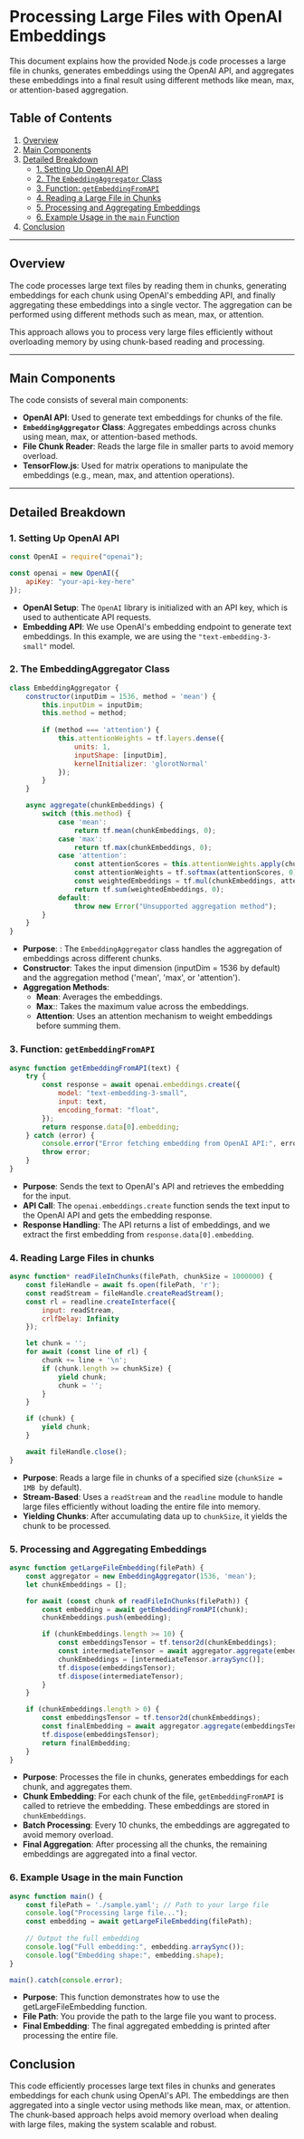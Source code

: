 # Processing Large Files with OpenAI Embeddings

This document explains how the provided Node.js code processes a large file in chunks, generates embeddings using the OpenAI API, and aggregates these embeddings into a final result using different methods like mean, max, or attention-based aggregation.

## Table of Contents
1. [Overview](#overview)
2. [Main Components](#main-components)
3. [Detailed Breakdown](#detailed-breakdown)
   - [1. Setting Up OpenAI API](#1-setting-up-openai-api)
   - [2. The `EmbeddingAggregator` Class](#2-the-embeddingaggregator-class)
   - [3. Function: `getEmbeddingFromAPI`](#3-function-getembeddingfromapi)
   - [4. Reading a Large File in Chunks](#4-reading-a-large-file-in-chunks)
   - [5. Processing and Aggregating Embeddings](#5-processing-and-aggregating-embeddings)
   - [6. Example Usage in the `main` Function](#6-example-usage-in-the-main-function)
4. [Conclusion](#conclusion)

---

## Overview

The code processes large text files by reading them in chunks, generating embeddings for each chunk using OpenAI's embedding API, and finally aggregating these embeddings into a single vector. The aggregation can be performed using different methods such as mean, max, or attention.

This approach allows you to process very large files efficiently without overloading memory by using chunk-based reading and processing.

---

## Main Components

The code consists of several main components:

- **OpenAI API**: Used to generate text embeddings for chunks of the file.
- **`EmbeddingAggregator` Class**: Aggregates embeddings across chunks using mean, max, or attention-based methods.
- **File Chunk Reader**: Reads the large file in smaller parts to avoid memory overload.
- **TensorFlow.js**: Used for matrix operations to manipulate the embeddings (e.g., mean, max, and attention operations).

---

## Detailed Breakdown

### 1. Setting Up OpenAI API

```javascript
const OpenAI = require("openai");

const openai = new OpenAI({
    apiKey: "your-api-key-here"
});
```
- **OpenAI Setup**: The `OpenAI` library is initialized with an API key, which is used to authenticate API requests.
- **Embedding API**: We use OpenAI's embedding endpoint to generate text embeddings. In this example, we are using the `"text-embedding-3-small"` model.

### 2. The EmbeddingAggregator Class
```javascript
class EmbeddingAggregator {
    constructor(inputDim = 1536, method = 'mean') {
        this.inputDim = inputDim;
        this.method = method;
        
        if (method === 'attention') {
            this.attentionWeights = tf.layers.dense({
                units: 1,
                inputShape: [inputDim],
                kernelInitializer: 'glorotNormal'
            });
        }
    }

    async aggregate(chunkEmbeddings) {
        switch (this.method) {
            case 'mean':
                return tf.mean(chunkEmbeddings, 0);
            case 'max':
                return tf.max(chunkEmbeddings, 0);
            case 'attention':
                const attentionScores = this.attentionWeights.apply(chunkEmbeddings);
                const attentionWeights = tf.softmax(attentionScores, 0);
                const weightedEmbeddings = tf.mul(chunkEmbeddings, attentionWeights);
                return tf.sum(weightedEmbeddings, 0);
            default:
                throw new Error("Unsupported aggregation method");
        }
    }
}
```
- **Purpose**: : The `EmbeddingAggregator` class handles the aggregation of embeddings across different chunks.
- **Constructor**: Takes the input dimension (inputDim = 1536 by default) and the aggregation method ('mean', 'max', or 'attention').
- **Aggregation Methods**:
   - **Mean**: Averages the embeddings.
   - **Max**:: Takes the maximum value across the embeddings.
   - **Attention**: Uses an attention mechanism to weight embeddings before summing them.

### 3. Function: `getEmbeddingFromAPI`
```javascript
async function getEmbeddingFromAPI(text) {
    try {
        const response = await openai.embeddings.create({
            model: "text-embedding-3-small",
            input: text,
            encoding_format: "float",
        });
        return response.data[0].embedding;
    } catch (error) {
        console.error("Error fetching embedding from OpenAI API:", error);
        throw error;
    }
}
```
- **Purpose**: Sends the text to OpenAI's API and retrieves the embedding for the input.
- **API Call**: The `openai.embeddings.create` function sends the text input to the OpenAI API and gets the embedding response.
- **Response Handling**: The API returns a list of embeddings, and we extract the first embedding from `response.data[0].embedding`.


### 4. Reading Large Files in chunks
```javascript
async function* readFileInChunks(filePath, chunkSize = 1000000) {
    const fileHandle = await fs.open(filePath, 'r');
    const readStream = fileHandle.createReadStream();
    const rl = readline.createInterface({
        input: readStream,
        crlfDelay: Infinity
    });

    let chunk = '';
    for await (const line of rl) {
        chunk += line + '\n';
        if (chunk.length >= chunkSize) {
            yield chunk;
            chunk = '';
        }
    }

    if (chunk) {
        yield chunk;
    }

    await fileHandle.close();
}
```
- **Purpose**: Reads a large file in chunks of a specified size (`chunkSize = 1MB `by default).
- **Stream-Based**: Uses a `readStream` and the `readline` module to handle large files efficiently without loading the entire file into memory.
- **Yielding Chunks**: After accumulating data up to `chunkSize`, it yields the chunk to be processed.

### 5. Processing and Aggregating Embeddings
```javascript
async function getLargeFileEmbedding(filePath) {
    const aggregator = new EmbeddingAggregator(1536, 'mean');
    let chunkEmbeddings = [];

    for await (const chunk of readFileInChunks(filePath)) {
        const embedding = await getEmbeddingFromAPI(chunk);
        chunkEmbeddings.push(embedding);

        if (chunkEmbeddings.length >= 10) {
            const embeddingsTensor = tf.tensor2d(chunkEmbeddings);
            const intermediateTensor = await aggregator.aggregate(embeddingsTensor);
            chunkEmbeddings = [intermediateTensor.arraySync()];
            tf.dispose(embeddingsTensor);
            tf.dispose(intermediateTensor);
        }
    }

    if (chunkEmbeddings.length > 0) {
        const embeddingsTensor = tf.tensor2d(chunkEmbeddings);
        const finalEmbedding = await aggregator.aggregate(embeddingsTensor);
        tf.dispose(embeddingsTensor);
        return finalEmbedding;
    }
}
```
- **Purpose**: Processes the file in chunks, generates embeddings for each chunk, and aggregates them.
- **Chunk Embedding**: For each chunk of the file, `getEmbeddingFromAPI` is called to retrieve the embedding. These embeddings are stored in `chunkEmbeddings`.
- **Batch Processing**: Every 10 chunks, the embeddings are aggregated to avoid memory overload.
- **Final Aggregation**: After processing all the chunks, the remaining embeddings are aggregated into a final vector.

### 6. Example Usage in the main Function
```javascript
async function main() {
    const filePath = './sample.yaml'; // Path to your large file
    console.log("Processing large file...");
    const embedding = await getLargeFileEmbedding(filePath);
    
    // Output the full embedding
    console.log("Full embedding:", embedding.arraySync());
    console.log("Embedding shape:", embedding.shape);
}

main().catch(console.error);
```
- **Purpose**: This function demonstrates how to use the getLargeFileEmbedding function.
- **File Path**: You provide the path to the large file you want to process.
- **Final Embedding**: The final aggregated embedding is printed after processing the entire file.


## Conclusion

This code efficiently processes large text files in chunks and generates embeddings for each chunk using OpenAI's API. The embeddings are then aggregated into a single vector using methods like mean, max, or attention. The chunk-based approach helps avoid memory overload when dealing with large files, making the system scalable and robust.

